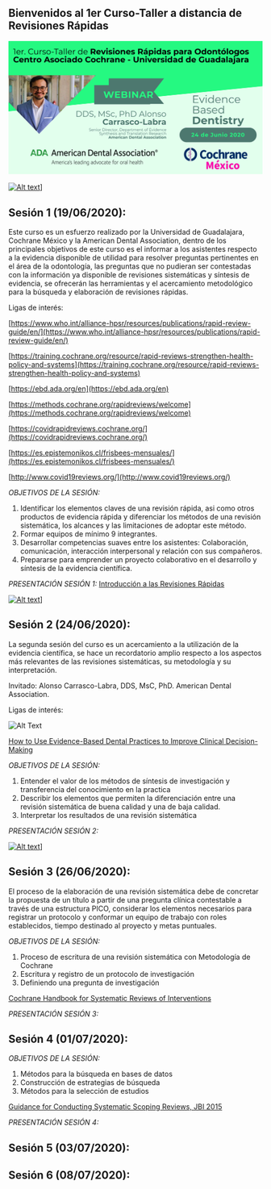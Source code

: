 ## Bienvenidos al 1er Curso-Taller a distancia de Revisiones Rápidas
![Alt Text](Flyer_ADA_CUCS.png)

[![Alt text](https://img.youtube.com/vi/XvwE-VE--VQ/0.jpg)](https://youtu.be/XvwE-VE--VQ)] 


## Sesión 1 (19/06/2020):

Este curso es un esfuerzo realizado por la Universidad de Guadalajara, Cochrane México y la American Dental Association, dentro de los principales objetivos de este curso es el informar a los asistentes respecto a la evidencia disponible de utilidad para resolver preguntas pertinentes en el área de la odontología, las preguntas que no pudieran ser contestadas con la información ya disponible de revisiones sistemáticas y síntesis de evidencia, se ofrecerán las herramientas y el acercamiento metodológico para la búsqueda y elaboración de revisiones rápidas. 

Ligas de interés: 

[https://www.who.int/alliance-hpsr/resources/publications/rapid-review-guide/en/](https://www.who.int/alliance-hpsr/resources/publications/rapid-review-guide/en/)

[https://training.cochrane.org/resource/rapid-reviews-strengthen-health-policy-and-systems](https://training.cochrane.org/resource/rapid-reviews-strengthen-health-policy-and-systems)

[https://ebd.ada.org/en](https://ebd.ada.org/en)

[https://methods.cochrane.org/rapidreviews/welcome](https://methods.cochrane.org/rapidreviews/welcome)

[https://covidrapidreviews.cochrane.org/](https://covidrapidreviews.cochrane.org/)

[https://es.epistemonikos.cl/frisbees-mensuales/](https://es.epistemonikos.cl/frisbees-mensuales/)

[http://www.covid19reviews.org/](http://www.covid19reviews.org/)

*OBJETIVOS DE LA SESIÓN:* 
1. Identificar los elementos claves de una revisión rápida, asi como otros productos de evidencia rápida y diferenciar los métodos de una revisión sistemática, los alcances y las limitaciones de adoptar este método.  
2. Formar equipos de mínimo 9 integrantes.
3. Desarrollar competencias suaves entre los asistentes: Colaboración, comunicación, interacción interpersonal y relación con sus compañeros. 
4. Prepararse para emprender un proyecto colaborativo en el desarrollo y síntesis de la evidencia científica. 

*PRESENTACIÓN SESIÓN 1:* [Introducción a las Revisiones Rápidas](Sesión_1.pdf)

[![Alt text](https://img.youtube.com/vi/hJbOdVSduew/0.jpg)](https://youtu.be/hJbOdVSduew)] 

## Sesión 2 (24/06/2020):

La segunda sesión del curso es un acercamiento a la utilización de la evidencia científica, se hace un recordatorio amplio respecto a los aspectos más relevantes de las revisiones sistemáticas, su metodología y su interpretación. 

Invitado: Alonso Carrasco-Labra, DDS, MsC, PhD. American Dental Association.

Ligas de interés: 

![Alt Text](https://m.media-amazon.com/images/I/51xhKmCmIOL._SX260_.jpg)

[How to Use Evidence-Based Dental Practices to Improve Clinical Decision-Making](https://www.amazon.com.mx/Evidence-Based-Practices-Improve-Clinical-Decision-Making/dp/1684470617/ref=tmm_pap_swatch_0?_encoding=UTF8&qid=1593152485&sr=8-1)


*OBJETIVOS DE LA SESIÓN:* 
1. Entender el valor de los métodos de síntesis de investigación y transferencia del conocimiento en la practica 
2. Describir los elementos que permiten la diferenciación entre una revisión sistemática de buena calidad y una de baja calidad. 
3. Interpretar los resultados de una revisión sistemática 

*PRESENTACIÓN SESIÓN 2:*

[![Alt text](https://img.youtube.com/vi/Aq6zPuuPA08/0.jpg)](https://youtu.be/Aq6zPuuPA08)] 

## Sesión 3 (26/06/2020):

El proceso de la elaboración de una revisión sistemática debe de concretar la propuesta de un título a partir de una pregunta clínica contestable a través de una estructura PICO, considerar los elementos necesarios para registrar un protocolo y conformar un equipo de trabajo con roles establecidos, tiempo destinado al proyecto y metas puntuales. 


*OBJETIVOS DE LA SESIÓN:*
1. Proceso de escritura de una revisión sistemática con Metodología de Cochrane
2. Escritura y registro de un protocolo de investigación
3. Definiendo una pregunta de investigación

[Cochrane Handbook for Systematic Reviews of Interventions](https://training.cochrane.org/handbook/current)


*PRESENTACIÓN SESIÓN 3:*

## Sesión 4 (01/07/2020):


*OBJETIVOS DE LA SESIÓN:*
1. Métodos para la búsqueda en bases de datos
2. Construcción de estrategias de búsqueda
3. Métodos para la selección de estudios

[Guidance for Conducting Systematic Scoping Reviews, JBI 2015](https://journals.lww.com/ijebh/Fulltext/2015/09000/Guidance_for_conducting_systematic_scoping_reviews.5.aspx)

*PRESENTACIÓN SESIÓN 4:*

## Sesión 5 (03/07/2020):

## Sesión 6 (08/07/2020):
